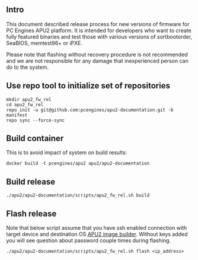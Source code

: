 ## Intro

This document described release process for new versions of firmware for PC
Engines APU2 platform. It is intended for developers who want to create fully
featured binaries and test those with various versions of sortbootorder,
SeaBIOS, memtest86+ or iPXE.

Please note that flashing without recovery procedure is not recommended and we
are not responsible for any damage that inexperienced person can do to the
system.

## Use repo tool to initialize set of repositories

```
mkdir apu2_fw_rel
cd apu2_fw_rel
repo init -u git@github.com:pcengines/apu2-documentation.git -b manifest
repo sync --force-sync
```

## Build container

This is to avoid impact of system on build results:

```
docker build -t pcengines/apu2 apu2/apu2-documentation
```

## Build release

```
./apu2/apu2-documentation/scripts/apu2_fw_rel.sh build
```

## Flash release

Note that below script assume that you have ssh enabled connection with target
device and destination OS [APU2 image builder](https://github.com/pcengines/apu2-documentation#building-firmware-using-apu2-image-builder).
Without keys added you will see question about password couple times during
flashing.

```
./apu2/apu2-documentation/scripts/apu2_fw_rel.sh flash <ip_address>
```
